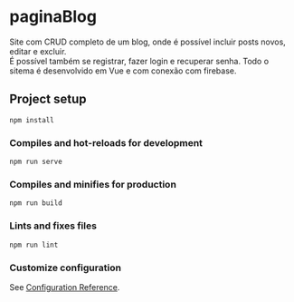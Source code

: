 # paginaBlog
Site com CRUD completo de um blog, onde é possível incluir posts novos, editar e excluir.<br/>
É possível também se registrar, fazer login e recuperar senha.
Todo o sitema é desenvolvido em Vue e com conexão com firebase.

## Project setup
```
npm install
```

### Compiles and hot-reloads for development
```
npm run serve
```

### Compiles and minifies for production
```
npm run build
```

### Lints and fixes files
```
npm run lint
```

### Customize configuration
See [Configuration Reference](https://cli.vuejs.org/config/).
